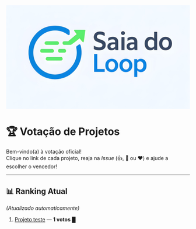 ![saia_do_loop](./.github/saia_do_loop.png)

# 🏆 Votação de Projetos

Bem-vindo(a) à votação oficial!  
Clique no link de cada projeto, reaja na *Issue* (👍, 🚀 ou ❤️) e ajude a escolher o vencedor!  

---

## 📊 Ranking Atual
*(Atualizado automaticamente)*

1. [Projeto teste](https://github.com/matheusbarquette/saia_do_loop/issues/1) — **1 votos**
█

